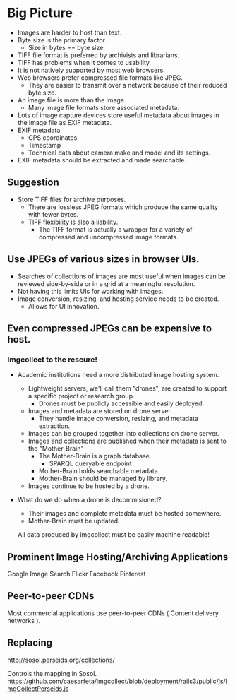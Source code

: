 # Big Picture
* Images are harder to host than text.
* Byte size is the primary factor.
	* Size in bytes == byte size.
* TIFF file format is preferred by archivists and librarians.
* TIFF has problems when it comes to usability.
* It is not natively supported by most web browsers.
* Web browsers prefer compressed file formats like JPEG.
	* They are easier to transmit over a network because of their reduced byte size.
* An image file is more than the image.
	* Many image file formats store associated metadata.
* Lots of image capture devices store useful metadata about images in the image file as EXIF metadata.
* EXIF metadata
	* GPS coordinates
	* Timestamp
	* Technical data about camera make and model and its settings.
* EXIF metadata should be extracted and made searchable.

## Suggestion
* Store TIFF files for archive purposes.
	* There are lossless JPEG formats which produce the same quality with fewer bytes.
	* TIFF flexibility is also a liability.
		* The TIFF format is actually a wrapper for a variety of compressed and uncompressed image formats.
		
## Use JPEGs of various sizes in browser UIs.
* Searches of collections of images are most useful when images can be reviewed side-by-side or in a grid at a meaningful resolution.
* Not having this limits UIs for working with images.
* Image conversion, resizing, and hosting service needs to be created.
	* Allows for UI innovation.
	
## Even compressed JPEGs can be expensive to host.
### Imgcollect to the rescure!
* Academic institutions need a more distributed image hosting system.
	* Lightweight servers, we'll call them "drones", are created to support a specific project or research group.
		* Drones must be publicly accessible and easily deployed.
	* Images and metadata are stored on drone server.
		* They handle image conversion, resizing, and metadata extraction.
	* Images can be grouped together into collections on drone server.
	* Images and collections are published when their metadata is sent to the "Mother-Brain"
		* The Mother-Brain is a graph database.
			* SPARQL queryable endpoint
		* Mother-Brain holds searchable metadata.
		* Mother-Brain should be managed by library.
	* Images continue to be hosted by a drone.

* What do we do when a drone is decommisioned?
	* Their images and complete metadata must be hosted somewhere.
	* Mother-Brain must be updated.

	All data produced by imgcollect must be easily machine readable!

## Prominent Image Hosting/Archiving Applications
Google Image Search
Flickr
Facebook
Pinterest

## Peer-to-peer CDNs
Most commercial applications use peer-to-peer CDNs ( Content delivery networks ).



## Replacing
http://sosol.perseids.org/collections/

Controls the mapping in Sosol.
https://github.com/caesarfeta/imgcollect/blob/deployment/rails3/public/js/ImgCollectPerseids.js